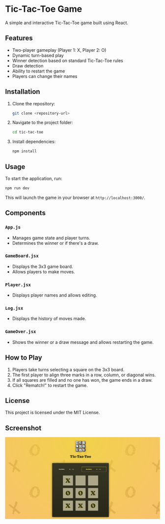 # Tic-Tac-Toe Game

A simple and interactive Tic-Tac-Toe game built using React.

## Features
- Two-player gameplay (Player 1: X, Player 2: O)
- Dynamic turn-based play
- Winner detection based on standard Tic-Tac-Toe rules
- Draw detection
- Ability to restart the game
- Players can change their names

## Installation

1. Clone the repository:
   ```sh
   git clone <repository-url>
   ```

2. Navigate to the project folder:
   ```sh
   cd tic-tac-toe
   ```

3. Install dependencies:
   ```sh
   npm install
   ```

## Usage

To start the application, run:
```sh
npm run dev
```
This will launch the game in your browser at `http://localhost:3000/`.

## Components

### `App.js`
- Manages game state and player turns.
- Determines the winner or if there's a draw.

### `GameBoard.jsx`
- Displays the 3x3 game board.
- Allows players to make moves.

### `Player.jsx`
- Displays player names and allows editing.

### `Log.jsx`
- Displays the history of moves made.

### `GameOver.jsx`
- Shows the winner or a draw message and allows restarting the game.

## How to Play
1. Players take turns selecting a square on the 3x3 board.
2. The first player to align three marks in a row, column, or diagonal wins.
3. If all squares are filled and no one has won, the game ends in a draw.
4. Click "Rematch!" to restart the game.

## License
This project is licensed under the MIT License.

## Screenshot
![Tic_Tac-Toe](./assets/tic_tac_toe.png)


